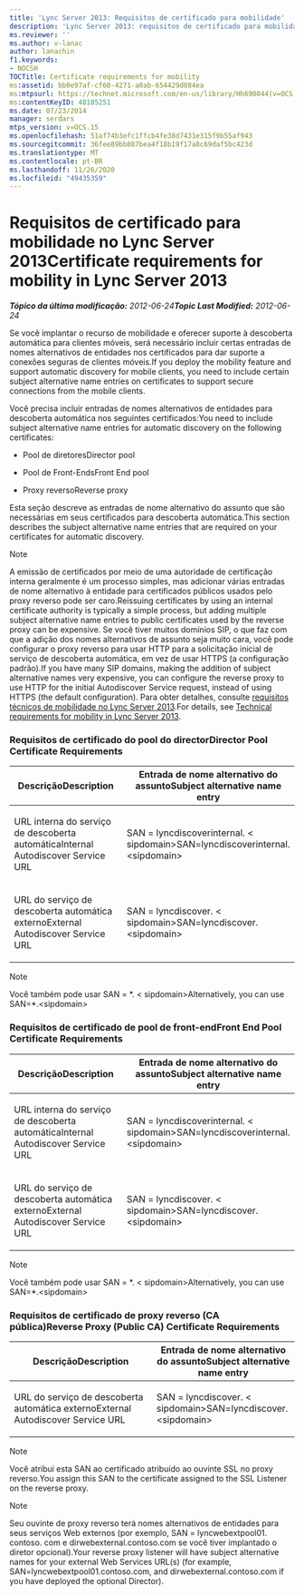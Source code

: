 ```yaml
---
title: 'Lync Server 2013: Requisitos de certificado para mobilidade'
description: 'Lync Server 2013: requisitos de certificado para mobilidade.'
ms.reviewer: ''
ms.author: v-lanac
author: lanachin
f1.keywords:
- NOCSH
TOCTitle: Certificate requirements for mobility
ms:assetid: bb0e97af-cf60-4271-a0ab-654429d884ea
ms:mtpsurl: https://technet.microsoft.com/en-us/library/Hh690044(v=OCS.15)
ms:contentKeyID: 48185251
ms.date: 07/23/2014
manager: serdars
mtps_version: v=OCS.15
ms.openlocfilehash: 51af74b3efc1ffcb4fe38d7431e315f9b55af943
ms.sourcegitcommit: 36fee89bb887bea4f18b19f17a8c69daf5bc423d
ms.translationtype: MT
ms.contentlocale: pt-BR
ms.lasthandoff: 11/26/2020
ms.locfileid: "49435359"
---
```

# <a name="certificate-requirements-for-mobility-in-lync-server-2013"></a><span data-ttu-id="9cced-103">Requisitos de certificado para mobilidade no Lync Server 2013</span><span class="sxs-lookup"><span data-stu-id="9cced-103">Certificate requirements for mobility in Lync Server 2013</span></span>

<div data-xmlns="http://www.w3.org/1999/xhtml">

<div class="topic" data-xmlns="http://www.w3.org/1999/xhtml" data-msxsl="urn:schemas-microsoft-com:xslt" data-cs="https://msdn.microsoft.com/">

<div data-asp="https://msdn2.microsoft.com/asp">



</div>

<div id="mainSection">

<div id="mainBody"><span data-ttu-id="9cced-104">

<span> </span></span><span class="sxs-lookup"><span data-stu-id="9cced-104">

<span> </span></span></span>

<span data-ttu-id="9cced-105">_**Tópico da última modificação:** 2012-06-24_</span><span class="sxs-lookup"><span data-stu-id="9cced-105">_**Topic Last Modified:** 2012-06-24_</span></span>

<span data-ttu-id="9cced-106">Se você implantar o recurso de mobilidade e oferecer suporte à descoberta automática para clientes móveis, será necessário incluir certas entradas de nomes alternativos de entidades nos certificados para dar suporte a conexões seguras de clientes móveis.</span><span class="sxs-lookup"><span data-stu-id="9cced-106">If you deploy the mobility feature and support automatic discovery for mobile clients, you need to include certain subject alternative name entries on certificates to support secure connections from the mobile clients.</span></span>

<span data-ttu-id="9cced-107">Você precisa incluir entradas de nomes alternativos de entidades para descoberta automática nos seguintes certificados:</span><span class="sxs-lookup"><span data-stu-id="9cced-107">You need to include subject alternative name entries for automatic discovery on the following certificates:</span></span>

  - <span data-ttu-id="9cced-108">Pool de diretores</span><span class="sxs-lookup"><span data-stu-id="9cced-108">Director pool</span></span>

  - <span data-ttu-id="9cced-109">Pool de Front-Ends</span><span class="sxs-lookup"><span data-stu-id="9cced-109">Front End pool</span></span>

  - <span data-ttu-id="9cced-110">Proxy reverso</span><span class="sxs-lookup"><span data-stu-id="9cced-110">Reverse proxy</span></span>

<span data-ttu-id="9cced-111">Esta seção descreve as entradas de nome alternativo do assunto que são necessárias em seus certificados para descoberta automática.</span><span class="sxs-lookup"><span data-stu-id="9cced-111">This section describes the subject alternative name entries that are required on your certificates for automatic discovery.</span></span>

<div>


> [!NOTE]  
> <span data-ttu-id="9cced-112">A emissão de certificados por meio de uma autoridade de certificação interna geralmente é um processo simples, mas adicionar várias entradas de nome alternativo à entidade para certificados públicos usados pelo proxy reverso pode ser caro.</span><span class="sxs-lookup"><span data-stu-id="9cced-112">Reissuing certificates by using an internal certificate authority is typically a simple process, but adding multiple subject alternative name entries to public certificates used by the reverse proxy can be expensive.</span></span> <span data-ttu-id="9cced-113">Se você tiver muitos domínios SIP, o que faz com que a adição dos nomes alternativos de assunto seja muito cara, você pode configurar o proxy reverso para usar HTTP para a solicitação inicial de serviço de descoberta automática, em vez de usar HTTPS (a configuração padrão).</span><span class="sxs-lookup"><span data-stu-id="9cced-113">If you have many SIP domains, making the addition of subject alternative names very expensive, you can configure the reverse proxy to use HTTP for the initial Autodiscover Service request, instead of using HTTPS (the default configuration).</span></span> <span data-ttu-id="9cced-114">Para obter detalhes, consulte <A href="lync-server-2013-technical-requirements-for-mobility.md">requisitos técnicos de mobilidade no Lync Server 2013</A>.</span><span class="sxs-lookup"><span data-stu-id="9cced-114">For details, see <A href="lync-server-2013-technical-requirements-for-mobility.md">Technical requirements for mobility in Lync Server 2013</A>.</span></span>



</div>

### <a name="director-pool-certificate-requirements"></a><span data-ttu-id="9cced-115">Requisitos de certificado do pool do director</span><span class="sxs-lookup"><span data-stu-id="9cced-115">Director Pool Certificate Requirements</span></span>

<table>
<colgroup>
<col style="width: 50%" />
<col style="width: 50%" />
</colgroup>
<thead>
<tr class="header">
<th><span data-ttu-id="9cced-116">Descrição</span><span class="sxs-lookup"><span data-stu-id="9cced-116">Description</span></span></th>
<th><span data-ttu-id="9cced-117">Entrada de nome alternativo do assunto</span><span class="sxs-lookup"><span data-stu-id="9cced-117">Subject alternative name entry</span></span></th>
</tr>
</thead>
<tbody>
<tr class="odd">
<td><p><span data-ttu-id="9cced-118">URL interna do serviço de descoberta automática</span><span class="sxs-lookup"><span data-stu-id="9cced-118">Internal Autodiscover Service URL</span></span></p></td>
<td><p><span data-ttu-id="9cced-119">SAN = lyncdiscoverinternal. &lt; sipdomain&gt;</span><span class="sxs-lookup"><span data-stu-id="9cced-119">SAN=lyncdiscoverinternal.&lt;sipdomain&gt;</span></span></p></td>
</tr>
<tr class="even">
<td><p><span data-ttu-id="9cced-120">URL do serviço de descoberta automática externo</span><span class="sxs-lookup"><span data-stu-id="9cced-120">External Autodiscover Service URL</span></span></p></td>
<td><p><span data-ttu-id="9cced-121">SAN = lyncdiscover. &lt; sipdomain&gt;</span><span class="sxs-lookup"><span data-stu-id="9cced-121">SAN=lyncdiscover.&lt;sipdomain&gt;</span></span></p></td>
</tr>
</tbody>
</table>


<div>


> [!NOTE]  
> <span data-ttu-id="9cced-122">Você também pode usar SAN = \*. &lt; sipdomain&gt;</span><span class="sxs-lookup"><span data-stu-id="9cced-122">Alternatively, you can use SAN=\*.&lt;sipdomain&gt;</span></span>



</div>

### <a name="front-end-pool-certificate-requirements"></a><span data-ttu-id="9cced-123">Requisitos de certificado de pool de front-end</span><span class="sxs-lookup"><span data-stu-id="9cced-123">Front End Pool Certificate Requirements</span></span>

<table>
<colgroup>
<col style="width: 50%" />
<col style="width: 50%" />
</colgroup>
<thead>
<tr class="header">
<th><span data-ttu-id="9cced-124">Descrição</span><span class="sxs-lookup"><span data-stu-id="9cced-124">Description</span></span></th>
<th><span data-ttu-id="9cced-125">Entrada de nome alternativo do assunto</span><span class="sxs-lookup"><span data-stu-id="9cced-125">Subject alternative name entry</span></span></th>
</tr>
</thead>
<tbody>
<tr class="odd">
<td><p><span data-ttu-id="9cced-126">URL interna do serviço de descoberta automática</span><span class="sxs-lookup"><span data-stu-id="9cced-126">Internal Autodiscover Service URL</span></span></p></td>
<td><p><span data-ttu-id="9cced-127">SAN = lyncdiscoverinternal. &lt; sipdomain&gt;</span><span class="sxs-lookup"><span data-stu-id="9cced-127">SAN=lyncdiscoverinternal.&lt;sipdomain&gt;</span></span></p></td>
</tr>
<tr class="even">
<td><p><span data-ttu-id="9cced-128">URL do serviço de descoberta automática externo</span><span class="sxs-lookup"><span data-stu-id="9cced-128">External Autodiscover Service URL</span></span></p></td>
<td><p><span data-ttu-id="9cced-129">SAN = lyncdiscover. &lt; sipdomain&gt;</span><span class="sxs-lookup"><span data-stu-id="9cced-129">SAN=lyncdiscover.&lt;sipdomain&gt;</span></span></p></td>
</tr>
</tbody>
</table>


<div>


> [!NOTE]  
> <span data-ttu-id="9cced-130">Você também pode usar SAN = \*. &lt; sipdomain&gt;</span><span class="sxs-lookup"><span data-stu-id="9cced-130">Alternatively, you can use SAN=\*.&lt;sipdomain&gt;</span></span>



</div>

### <a name="reverse-proxy-public-ca-certificate-requirements"></a><span data-ttu-id="9cced-131">Requisitos de certificado de proxy reverso (CA pública)</span><span class="sxs-lookup"><span data-stu-id="9cced-131">Reverse Proxy (Public CA) Certificate Requirements</span></span>

<table>
<colgroup>
<col style="width: 50%" />
<col style="width: 50%" />
</colgroup>
<thead>
<tr class="header">
<th><span data-ttu-id="9cced-132">Descrição</span><span class="sxs-lookup"><span data-stu-id="9cced-132">Description</span></span></th>
<th><span data-ttu-id="9cced-133">Entrada de nome alternativo do assunto</span><span class="sxs-lookup"><span data-stu-id="9cced-133">Subject alternative name entry</span></span></th>
</tr>
</thead>
<tbody>
<tr class="odd">
<td><p><span data-ttu-id="9cced-134">URL do serviço de descoberta automática externo</span><span class="sxs-lookup"><span data-stu-id="9cced-134">External Autodiscover Service URL</span></span></p></td>
<td><p><span data-ttu-id="9cced-135">SAN = lyncdiscover. &lt; sipdomain&gt;</span><span class="sxs-lookup"><span data-stu-id="9cced-135">SAN=lyncdiscover.&lt;sipdomain&gt;</span></span></p></td>
</tr>
</tbody>
</table>


<div>


> [!NOTE]  
> <span data-ttu-id="9cced-136">Você atribui esta SAN ao certificado atribuído ao ouvinte SSL no proxy reverso.</span><span class="sxs-lookup"><span data-stu-id="9cced-136">You assign this SAN to the certificate assigned to the SSL Listener on the reverse proxy.</span></span>



</div>

<div>


> [!NOTE]  
> <span data-ttu-id="9cced-137">Seu ouvinte de proxy reverso terá nomes alternativos de entidades para seus serviços Web externos (por exemplo, SAN = lyncwebextpool01. contoso. com e dirwebexternal.contoso.com se você tiver implantado o diretor opcional).</span><span class="sxs-lookup"><span data-stu-id="9cced-137">Your reverse proxy listener will have subject alternative names for your external Web Services URL(s) (for example, SAN=lyncwebextpool01.contoso.com, and dirwebexternal.contoso.com if you have deployed the optional Director).</span></span>



<span data-ttu-id="9cced-138"></div>

</div>

<span> </span>

</div>

</div>

</span><span class="sxs-lookup"><span data-stu-id="9cced-138"></div>

</div>

<span> </span>

</div>

</div>

</span></span></div>

